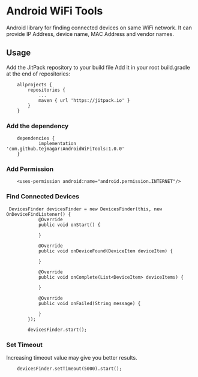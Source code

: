 # Android WiFi Tools
Android library for finding connected devices on same WiFi network. It can provide IP Address, device name, MAC Address and vendor names.

## Usage
Add the JitPack repository to your build file
Add it in your root build.gradle at the end of repositories:

```
	allprojects {
		repositories {
			...
			maven { url 'https://jitpack.io' }
		}
	}
```

### Add the dependency

```
	dependencies {
	        implementation 'com.github.tejmagar:AndroidWiFiTools:1.0.0'
	}
```

### Add Permission

```
    <uses-permission android:name="android.permission.INTERNET"/>
```

### Find Connected Devices
```
 DevicesFinder devicesFinder = new DevicesFinder(this, new OnDeviceFindListener() {
            @Override
            public void onStart() {

            }

            @Override
            public void onDeviceFound(DeviceItem deviceItem) {
                
            }

            @Override
            public void onComplete(List<DeviceItem> deviceItems) {

            }

            @Override
            public void onFailed(String message) {

            }
        });
        
        devicesFinder.start();
```

### Set Timeout
Increasing timeout value may give you better results.

```
    devicesFinder.setTimeout(5000).start();
```

